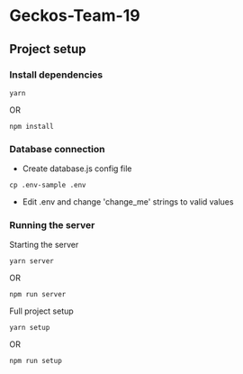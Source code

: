 # Geckos-Team-19

## Project setup
### Install dependencies
```
yarn
```
OR
```
npm install
```

### Database connection
* Create database.js config file
```
cp .env-sample .env
```

* Edit .env and change 'change_me' strings to  valid values

### Running the server
Starting the server
```
yarn server
```
OR
```
npm run server
```

Full project setup
```
yarn setup
```
OR
```
npm run setup
```
